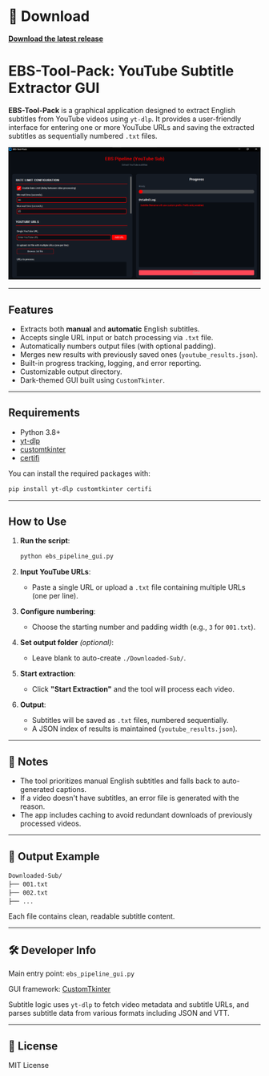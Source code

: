 # 🚀 Download
[**Download the latest release**](https://github.com/giaquy2000and4/EBS-tool-pack/releases)

# EBS-Tool-Pack: YouTube Subtitle Extractor GUI

**EBS-Tool-Pack** is a graphical application designed to extract English subtitles from YouTube videos using `yt-dlp`. It provides a user-friendly interface for entering one or more YouTube URLs and saving the extracted subtitles as sequentially numbered `.txt` files.

<img src="screenshots/main-screen-v15.10.25.png" width="1000" alt="Main screen" />

---

##  Features

- Extracts both **manual** and **automatic** English subtitles.
- Accepts single URL input or batch processing via `.txt` file.
- Automatically numbers output files (with optional padding).
- Merges new results with previously saved ones (`youtube_results.json`).
- Built-in progress tracking, logging, and error reporting.
- Customizable output directory.
- Dark-themed GUI built using `CustomTkinter`.

---

##  Requirements

- Python 3.8+
- [yt-dlp](https://github.com/yt-dlp/yt-dlp)
- [customtkinter](https://github.com/TomSchimansky/CustomTkinter)
- [certifi](https://pypi.org/project/certifi/)

You can install the required packages with:

```bash
pip install yt-dlp customtkinter certifi
````

---

##  How to Use

1. **Run the script**:

   ```bash
   python ebs_pipeline_gui.py
   ```

2. **Input YouTube URLs**:

   * Paste a single URL or upload a `.txt` file containing multiple URLs (one per line).

3. **Configure numbering**:

   * Choose the starting number and padding width (e.g., `3` for `001.txt`).

4. **Set output folder** *(optional)*:

   * Leave blank to auto-create `./Downloaded-Sub/`.

5. **Start extraction**:

   * Click **"Start Extraction"** and the tool will process each video.

6. **Output**:

   * Subtitles will be saved as `.txt` files, numbered sequentially.
   * A JSON index of results is maintained (`youtube_results.json`).

---

## 📝 Notes

* The tool prioritizes manual English subtitles and falls back to auto-generated captions.
* If a video doesn't have subtitles, an error file is generated with the reason.
* The app includes caching to avoid redundant downloads of previously processed videos.

---

## 📂 Output Example

```bash
Downloaded-Sub/
├── 001.txt
├── 002.txt
├── ...
```

Each file contains clean, readable subtitle content.

---

## 🛠 Developer Info

Main entry point: `ebs_pipeline_gui.py`

GUI framework: [CustomTkinter](https://github.com/TomSchimansky/CustomTkinter)

Subtitle logic uses `yt-dlp` to fetch video metadata and subtitle URLs, and parses subtitle data from various formats including JSON and VTT.


---

## 📄 License

MIT License



